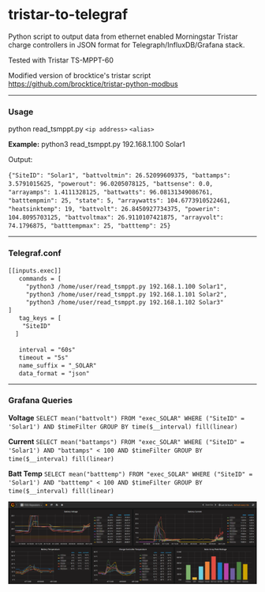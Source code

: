 # tristar-to-telegraf
Python script to output data from ethernet enabled Morningstar Tristar charge controllers in JSON format for Telegraph/InfluxDB/Grafana stack.
 
Tested with Tristar TS-MPPT-60

Modified version of brocktice's tristar script https://github.com/brocktice/tristar-python-modbus
***
### Usage

python read_tsmppt.py `<ip address>` `<alias>`

**Example:** python3 read_tsmppt.py 192.168.1.100 Solar1

Output:

`{"SiteID": "Solar1", "battvoltmin": 26.52099609375, "battamps": 3.5791015625, "powerout": 96.0205078125, "battsense": 0.0, "arrayamps": 1.4111328125, "battwatts": 96.08131349086761, "batttempmin": 25, "state": 5, "arraywatts": 104.6773910522461, "heatsinktemp": 19, "battvolt": 26.8450927734375, "powerin": 104.8095703125, "battvoltmax": 26.9110107421875, "arrayvolt": 74.1796875, "batttempmax": 25, "batttemp": 25}`
***
### Telegraf.conf

```
[[inputs.exec]]
   commands = [
     "python3 /home/user/read_tsmppt.py 192.168.1.100 Solar1",
     "python3 /home/user/read_tsmppt.py 192.168.1.101 Solar2",
     "python3 /home/user/read_tsmppt.py 192.168.1.102 Solar3"
]
   tag_keys = [
    "SiteID"
  ]

   interval = "60s"
   timeout = "5s"
   name_suffix = "_SOLAR"
   data_format = "json"
```   
***
### Grafana Queries

**Voltage** `SELECT mean("battvolt") FROM "exec_SOLAR" WHERE ("SiteID" = 'Solar1') AND $timeFilter GROUP BY time($__interval) fill(linear)`

**Current** `SELECT mean("battamps") FROM "exec_SOLAR" WHERE ("SiteID" = 'Solar1') AND "battamps" < 100 AND $timeFilter GROUP BY time($__interval) fill(linear)`

**Batt Temp** `SELECT mean("batttemp") FROM "exec_SOLAR" WHERE ("SiteID" = 'Solar1') AND "batttemp" < 100 AND $timeFilter GROUP BY time($__interval) fill(linear)`

![Grafana Dashboard](https://github.com/bicnz/tristar-to-telegraf/raw/master/grafana-dashboard.png)
